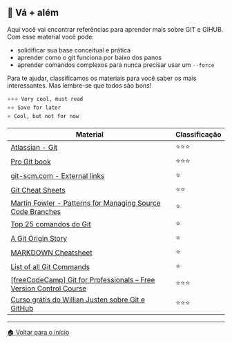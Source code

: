 ## 🚀 Vá + além

Aqui você vai encontrar referências para aprender mais sobre GIT e GIHUB. Com esse material você pode:

- solidificar sua base conceitual e prática
- aprender como o git funciona por baixo dos panos
- aprender comandos complexos para nunca precisar usar um `--force`

Para te ajudar, classificamos os materiais para você saber os mais interessantes. Mas lembre-se que todos são bons!

    ⭐⭐⭐ Very cool, must read
    ⭐⭐ Save for later
    ⭐ Cool, but not for now

| Material                                                                                                                | Classificação |
| ----------------------------------------------------------------------------------------------------------------------- | ------------- |
| [Atlassian - Git](https://www.atlassian.com/git)                                                                        | ⭐⭐⭐        |
| [Pro Git book](https://git-scm.com/book/en/v2/)                                                                         | ⭐⭐⭐        |
| [git-scm.com - External links](https://git-scm.com/doc/ext)                                                             | ⭐            |
| [Git Cheat Sheets](https://training.github.com/)                                                                        | ⭐⭐          |
| [Martin Fowler - Patterns for Managing Source Code Branches](https://martinfowler.com/articles/branching-patterns.html) | ⭐            |
| [Top 25 comandos do Git](https://www.codigofonte.com.br/artigos/top-25-comandos-do-git)                                 | ⭐            |
| [A Git Origin Story](https://www.linuxjournal.com/content/git-origin-story)                                             | ⭐            |
| [MARKDOWN Cheatsheet](https://enterprise.github.com/downloads/en/markdown-cheatsheet.pdf)                               | ⭐            |
| [List of all Git Commands](https://dev.to/web/list-of-all-git-commands-4m83)                                            | ⭐            |
| [[freeCodeCamp] Git for Professionals – Free Version Control Course](https://www.freecodecamp.org/news/git-for-professionals/) | ⭐⭐⭐        |
| [Curso grátis do Willian Justen sobre Git e GitHub](https://www.youtube.com/playlist?list=PLlAbYrWSYTiNqugqFFWWsgONJsmc3eMpg) | ⭐⭐⭐        |
---

[🏠 Voltar para o início](./../README.md)
